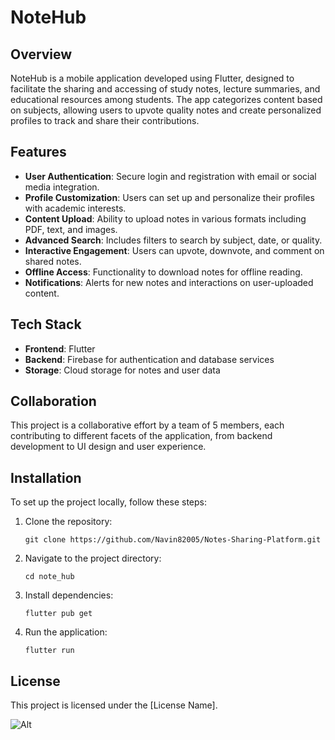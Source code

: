 # NoteHub

## Overview
NoteHub is a mobile application developed using Flutter, designed to facilitate the sharing and accessing of study notes, lecture summaries, and educational resources among students. The app categorizes content based on subjects, allowing users to upvote quality notes and create personalized profiles to track and share their contributions.

## Features
- **User Authentication**: Secure login and registration with email or social media integration.
- **Profile Customization**: Users can set up and personalize their profiles with academic interests.
- **Content Upload**: Ability to upload notes in various formats including PDF, text, and images.
- **Advanced Search**: Includes filters to search by subject, date, or quality.
- **Interactive Engagement**: Users can upvote, downvote, and comment on shared notes.
- **Offline Access**: Functionality to download notes for offline reading.
- **Notifications**: Alerts for new notes and interactions on user-uploaded content.

## Tech Stack
- **Frontend**: Flutter
- **Backend**: Firebase for authentication and database services
- **Storage**: Cloud storage for notes and user data

## Collaboration
This project is a collaborative effort by a team of 5 members, each contributing to different facets of the application, from backend development to UI design and user experience.

## Installation
To set up the project locally, follow these steps:
   1. Clone the repository:
      ```
      git clone https://github.com/Navin82005/Notes-Sharing-Platform.git
   2. Navigate to the project directory:
      ```
      cd note_hub
   3. Install dependencies:
      ```
      flutter pub get
   4. Run the application:
      ```
      flutter run

## License
This project is licensed under the [License Name].


![Alt](https://repobeats.axiom.co/api/embed/2875c3c5aeb4338e0569f6d23203cb8794666edc.svg "Repobeats analytics image")
